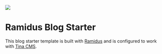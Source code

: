 ![](https://avatars.githubusercontent.com/u/54718400?s=200&v=4)

# Ramidus Blog Starter

This blog starter template is built with [Ramidus](https://ardi.netlify.app/ramidus) and is configured to work with [Tina CMS](https://tina.io).
